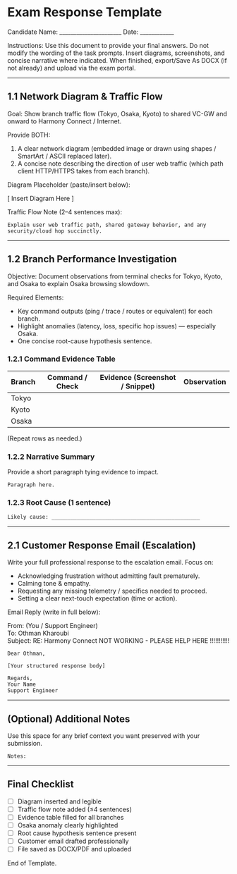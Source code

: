 # Exam Response Template

Candidate Name: ______________________    Date: ____________

Instructions: Use this document to provide your final answers. Do not modify the wording of the task prompts. Insert diagrams, screenshots, and concise narrative where indicated. When finished, export/Save As DOCX (if not already) and upload via the exam portal.

---
## 1.1 Network Diagram & Traffic Flow

Goal: Show branch traffic flow (Tokyo, Osaka, Kyoto) to shared VC-GW and onward to Harmony Connect / Internet.

Provide BOTH:
1. A clear network diagram (embedded image or drawn using shapes / SmartArt / ASCII replaced later).
2. A concise note describing the direction of user web traffic (which path client HTTP/HTTPS takes from each branch).

Diagram Placeholder (paste/insert below):

[ Insert Diagram Here ]

Traffic Flow Note (2–4 sentences max):

```
Explain user web traffic path, shared gateway behavior, and any security/cloud hop succinctly.
```

---
## 1.2 Branch Performance Investigation

Objective: Document observations from terminal checks for Tokyo, Kyoto, and Osaka to explain Osaka browsing slowdown.

Required Elements:
- Key command outputs (ping / trace / routes or equivalent) for each branch.
- Highlight anomalies (latency, loss, specific hop issues) — especially Osaka.
- One concise root-cause hypothesis sentence.

### 1.2.1 Command Evidence Table
| Branch | Command / Check | Evidence (Screenshot / Snippet) | Observation |
|--------|-----------------|---------------------------------|-------------|
| Tokyo  |                 |                                 |             |
| Kyoto  |                 |                                 |             |
| Osaka  |                 |                                 |             |

(Repeat rows as needed.)

### 1.2.2 Narrative Summary
Provide a short paragraph tying evidence to impact.

```
Paragraph here.
```

### 1.2.3 Root Cause (1 sentence)
```
Likely cause: _______________________________________________
```

---
## 2.1 Customer Response Email (Escalation)

Write your full professional response to the escalation email. Focus on:
- Acknowledging frustration without admitting fault prematurely.
- Calming tone & empathy.
- Requesting any missing telemetry / specifics needed to proceed.
- Setting a clear next-touch expectation (time or action).

Email Reply (write in full below):

From: (You / Support Engineer)  
To: Othman Kharoubi  
Subject: RE: Harmony Connect NOT WORKING - PLEASE HELP HERE !!!!!!!!!!!

```
Dear Othman,

[Your structured response body]

Regards,
Your Name
Support Engineer
```

---
## (Optional) Additional Notes
Use this space for any brief context you want preserved with your submission.

```
Notes:
```

---
## Final Checklist
- [ ] Diagram inserted and legible
- [ ] Traffic flow note added (≤4 sentences)
- [ ] Evidence table filled for all branches
- [ ] Osaka anomaly clearly highlighted
- [ ] Root cause hypothesis sentence present
- [ ] Customer email drafted professionally
- [ ] File saved as DOCX/PDF and uploaded

End of Template.
